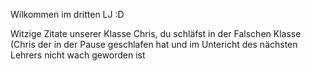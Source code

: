 Wilkommen im dritten LJ :D

Witzige Zitate unserer Klasse
Chris, du schläfst in der Falschen Klasse (Chris der in der Pause geschlafen hat und im Untericht des nächsten Lehrers nicht wach geworden ist

